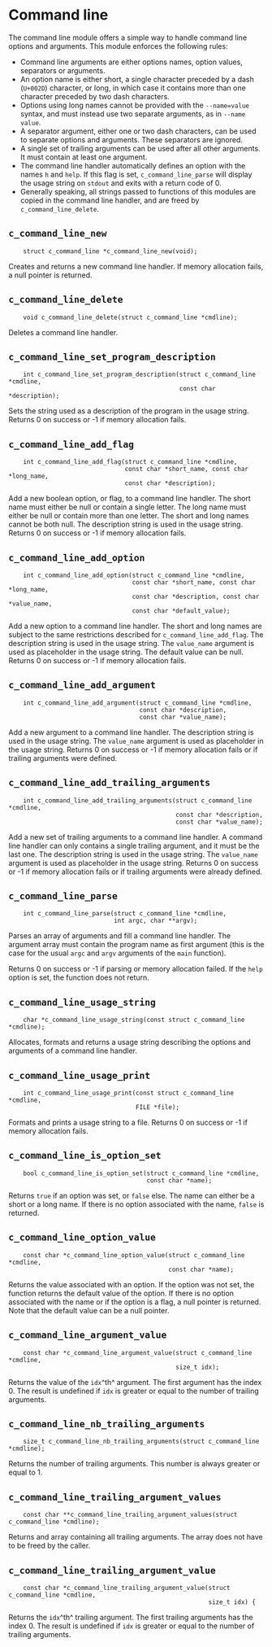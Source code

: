 
# Command line

The command line module offers a simple way to handle command line options and
arguments. This module enforces the following rules:

- Command line arguments are either options names, option values, separators
  or arguments.
- An option name is either short, a single character preceded by a dash
  (`U+002D`) character, or long, in which case it contains more than one
  character preceded by two dash characters.
- Options using long names cannot be provided with the `--name=value` syntax,
  and must instead use two separate arguments, as in `--name value`.
- A separator argument, either one or two dash characters, can be used to
  separate options and arguments. These separators are ignored.
- A single set of trailing arguments can be used after all other arguments. It
  must contain at least one argument.
- The command line handler automatically defines an option with the names `h`
  and `help`. If this flag is set, `c_command_line_parse` will display the
  usage string on `stdout` and exits with a return code of 0.
- Generally speaking, all strings passed to functions of this modules are
  copied in the command line handler, and are freed by
  `c_command_line_delete`.

## `c_command_line_new`
~~~ {.c}
    struct c_command_line *c_command_line_new(void);
~~~

Creates and returns a new command line handler. If memory allocation fails, a
null pointer is returned.

## `c_command_line_delete`
~~~ {.c}
    void c_command_line_delete(struct c_command_line *cmdline);
~~~

Deletes a command line handler.

## `c_command_line_set_program_description`
~~~ {.c}
    int c_command_line_set_program_description(struct c_command_line *cmdline,
                                               const char *description);
~~~

Sets the string used as a description of the program in the usage string.
Returns 0 on success or -1 if memory allocation fails.

## `c_command_line_add_flag`
~~~ {.c}
    int c_command_line_add_flag(struct c_command_line *cmdline,
                                const char *short_name, const char *long_name,
                                const char *description);
~~~

Add a new boolean option, or flag, to a command line handler. The short name
must either be null or contain a single letter. The long name must either be
null or contain more than one letter. The short and long names cannot be both
null. The description string is used in the usage string. Returns 0 on
success or -1 if memory allocation fails.

## `c_command_line_add_option`
~~~ {.c}
    int c_command_line_add_option(struct c_command_line *cmdline,
                                  const char *short_name, const char *long_name,
                                  const char *description, const char *value_name,
                                  const char *default_value);
~~~

Add a new option to a command line handler. The short and long names are
subject to the same restrictions described for `c_command_line_add_flag`. The
description string is used in the usage string. The `value_name` argument is
used as placeholder in the usage string. The default value can be null.
Returns 0 on success or -1 if memory allocation fails.

## `c_command_line_add_argument`
~~~ {.c}
    int c_command_line_add_argument(struct c_command_line *cmdline,
                                    const char *description,
                                    const char *value_name);
~~~

Add a new argument to a command line handler. The description string is used
in the usage string. The `value_name` argument is used as placeholder in the
usage string. Returns 0 on success or -1 if memory allocation fails or if
trailing arguments were defined.

## `c_command_line_add_trailing_arguments`
~~~ {.c}
    int c_command_line_add_trailing_arguments(struct c_command_line *cmdline,
                                              const char *description,
                                              const char *value_name);
~~~

Add a new set of trailing arguments to a command line handler. A command line
handler can only contains a single trailing argument, and it must be the last
one. The description string is used in the usage string. The `value_name`
argument is used as placeholder in the usage string. Returns 0 on success or
-1 if memory allocation fails or if trailing arguments were already defined.

## `c_command_line_parse`
~~~ {.c}
    int c_command_line_parse(struct c_command_line *cmdline,
                             int argc, char **argv);
~~~

Parses an array of arguments and fill a command line handler. The argument
array must contain the program name as first argument (this is the case for
the usual `argc` and `argv` arguments of the `main` function).

Returns 0 on success or -1 if parsing or memory allocation failed. If the
`help` option is set, the function does not return.

## `c_command_line_usage_string`
~~~ {.c}
    char *c_command_line_usage_string(const struct c_command_line *cmdline);
~~~

Allocates, formats and returns a usage string describing the options and
arguments of a command line handler.

## `c_command_line_usage_print`
~~~ {.c}
    int c_command_line_usage_print(const struct c_command_line *cmdline,
                                   FILE *file);
~~~

Formats and prints a usage string to a file. Returns 0 on success or -1 if
memory allocation fails.

## `c_command_line_is_option_set`
~~~ {.c}
    bool c_command_line_is_option_set(struct c_command_line *cmdline,
                                      const char *name);
~~~

Returns `true` if an option was set, or `false` else. The name can either be a
short or a long name. If there is no option associated with the name, `false`
is returned.

## `c_command_line_option_value`
~~~ {.c}
    const char *c_command_line_option_value(struct c_command_line *cmdline,
                                            const char *name);
~~~

Returns the value associated with an option. If the option was not set,
the function returns the default value of the option. If there is no option
associated with the name or if the option is a flag, a null pointer is
returned. Note that the default value can be a null pointer.

## `c_command_line_argument_value`
~~~ {.c}
    const char *c_command_line_argument_value(struct c_command_line *cmdline,
                                              size_t idx);
~~~

Returns the value of the `idx`^th^ argument. The first argument has the index 0.
The result is undefined if `idx` is greater or equal to the number of trailing
arguments.

## `c_command_line_nb_trailing_arguments`
~~~ {.c}
    size_t c_command_line_nb_trailing_arguments(struct c_command_line *cmdline);
~~~

Returns the number of trailing arguments. This number is always greater or
equal to 1.

## `c_command_line_trailing_argument_values`
~~~ {.c}
    const char **c_command_line_trailing_argument_values(struct c_command_line *cmdline);
~~~

Returns and array containing all trailing arguments. The array does not have
to be freed by the caller.

## `c_command_line_trailing_argument_value`
~~~ {.c}
    const char *c_command_line_trailing_argument_value(struct c_command_line *cmdline,
                                                       size_t idx) {
~~~

Returns the `idx`^th^ trailing argument. The first trailing arguments has the
index 0. The result is undefined if `idx` is greater or equal to the number of
trailing arguments.
